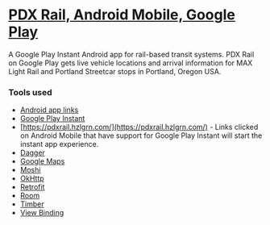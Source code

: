 # [PDX Rail, Android Mobile, Google Play](https://play.google.com/store/apps/details?id=com.hzlgrn.pdxrail)

A Google Play Instant Android app for rail-based transit systems. PDX Rail on Google Play gets live vehicle locations and arrival information for MAX Light Rail and Portland Streetcar stops in Portland, Oregon USA.

### Tools used

- [Android app links](https://developer.android.com/training/app-links)
 - [Google Play Instant](https://developer.android.com/topic/google-play-instant)
 - [https://pdxrail.hzlgrn.com/](https://pdxrail.hzlgrn.com/) - Links clicked on Android Mobile that have support for Google Play Instant will start the instant app experience.
- [Dagger](https://github.com/google/dagger)
- [Google Maps](https://developers.google.com/maps/documentation/android-sdk/intro)
- [Moshi](https://github.com/square/moshi)
- [OkHttp](https://square.github.io/okhttp/)
- [Retrofit](https://square.github.io/retrofit/)
- [Room](https://developer.android.com/topic/libraries/architecture/room)
- [Timber](https://github.com/JakeWharton/timber)
- [View Binding](https://developer.android.com/topic/libraries/view-binding)

 
